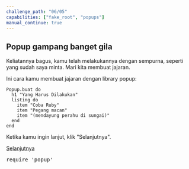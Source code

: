 ```yaml
---
challenge_path: "06/05"
capabilities: ["fake_root", "popups"]
manual_continue: true
---
```


## Popup gampang banget gila

Keliatannya bagus, kamu telah melakukannya dengan sempurna, seperti yang sudah saya minta. Mari kita membuat jajaran.

Ini cara kamu membuat jajaran dengan library popup:

```
Popup.buat do
  h1 "Yang Harus Dilakukan"
  listing do
    item "Coba Ruby"
    item "Pegang macan"
    item "(mendayung perahu di sungai)"
  end
end
```

Ketika kamu ingin lanjut, klik "Selanjutnya".

<div class="cta-with-btn">
	<a href="06.html" class="btn-cta btn-cta-selanjutnya js-challenge-link">Selanjutnya</a>
</div>

<pre id="code-prefill">
require 'popup'
</pre>
